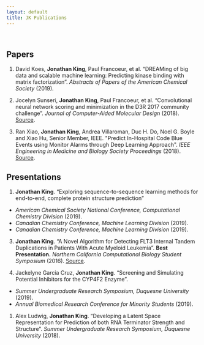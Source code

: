 ```yaml
---
layout: default
title: JK Publications
---
```

<br/>

## Papers
1. David Koes, **Jonathan King**, Paul Francoeur, et al. “DREAMing of big data and scalable machine learning: Predicting kinase binding with matrix factorization”. *Abstracts of Papers of the American Chemical Society* (2019).

2. Jocelyn Sunseri, **Jonathan King**, Paul Francoeur, et al. “Convolutional neural network scoring and minimization in the D3R 2017 community challenge”. _Journal of Computer-Aided Molecular Design_ (2018). [Source](https://doi.org/10.1007/s10822-018-0133-y).

1. Ran Xiao, **Jonathan King**, Andrea Villaroman, Duc H. Do, Noel G. Boyle and Xiao Hu, Senior Member, IEEE.  "Predict In-Hospital Code Blue Events using Monitor Alarms through Deep Learning Approach". _IEEE Engineering in Medicine and Biology Society Proceedings_ (2018). [Source](https://doi.org/10.1109/EMBC.2018.8513269).


## Presentations  

1. **Jonathan King**. “Exploring sequence-to-sequence learning methods for end-to-end, complete protein structure prediction” 
 -  _American Chemical Society National Conference, Computational Chemistry Division_ (2019).
 -  *Canadian Chemistry Conference, Machine Learning Division* (2019).
 -  *Canadian Chemistry Conference, Machine Learning Division* (2019).


3. **Jonathan King**. 
“A Novel Algorithm for Detecting FLT3 Internal Tandem Duplications in Patients With Acute Myeloid Leukemia”. **Best Presentation.** _Northern California Computational Biology Student Symposium_ (2016). [Source](/files/nccb.pdf). 

2. Jackelyne Garcia Cruz, **Jonathan King**. “Screening and Simulating Potential Inhibitors for the CYP4F2 Enzyme”. 
  - *Summer Undergraduate Research Symposium, Duquesne University* (2019).
  - *Annual Biomedical Research Conference for Minority Students* (2019).

1. Alex Ludwig, **Jonathan King**. “Developing a Latent Space Representation for Prediction of both RNA Terminator Strength and Structure”. *Summer Undergraduate Research Symposium, Duquesne University* (2018).


